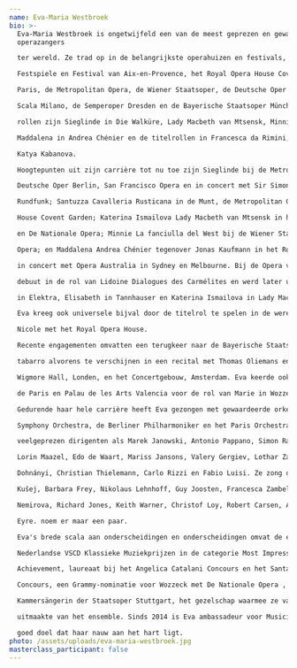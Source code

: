 ```yaml
---
name: Eva-Maria Westbroek
bio: >-
  Eva-Maria Westbroek is ongetwijfeld een van de meest geprezen en gewaardeerde
  operazangers

  ter wereld. Ze trad op in de belangrijkste operahuizen en festivals, waaronder de Bayreuth

  Festspiele en Festival van Aix-en-Provence, het Royal Opera House Covent Garden, de Opéra de

  Paris, de Metropolitan Opera, de Wiener Staatsoper, de Deutsche Oper Berlin, het Teatro alla

  Scala Milano, de Semperoper Dresden en de Bayerische Staatsoper München. Haar belangrijkste

  rollen zijn Sieglinde in Die Walküre, Lady Macbeth van Mtsensk, Minnie in La fanciulla del West,

  Maddalena in Andrea Chénier en de titelrollen in Francesca da Rimini, Jenufa, Manon Lescaut en

  Katya Kabanova.

  Hoogtepunten uit zijn carrière tot nu toe zijn Sieglinde bij de Metropolitan Opera, Bayreuth Festival,

  Deutsche Oper Berlin, San Francisco Opera en in concert met Sir Simon Rattle en de Bayerischer

  Rundfunk; Santuzza Cavalleria Rusticana in de Munt, de Metropolitan Opera en Royal Opera

  House Covent Garden; Katerina Ismailova Lady Macbeth van Mtsensk in het Royal Opera House

  en De Nationale Opera; Minnie La fanciulla del West bij de Wiener Staatsoper en Metropolitan

  Opera; en Maddalena Andrea Chénier tegenover Jonas Kaufmann in het Royal Opera House, en

  in concert met Opera Australia in Sydney en Melbourne. Bij de Opera van Parijs maakte Eva haar

  debuut in de rol van Lidoine Dialogues des Carmélites en werd later uitgenodigd om Chrysothemis

  in Elektra, Elisabeth in Tannhauser en Katerina Ismailova in Lady Macbeth van Mtsensk te zingen.

  Eva kreeg ook universele bijval door de titelrol te spelen in de wereldpremière van Turnage's Anna

  Nicole met het Royal Opera House.

  Recente engagementen omvatten een terugkeer naar de Bayerische Staatsoper voor Giorgetta Il

  tabarro alvorens te verschijnen in een recital met Thomas Oliemans en Malcolm Martineau in de

  Wigmore Hall, Londen, en het Concertgebouw, Amsterdam. Eva keerde ook terug naar de Opéra

  de Paris en Palau de les Arts Valencia voor de rol van Marie in Wozzeck.

  Gedurende haar hele carrière heeft Eva gezongen met gewaardeerde orkesten als het Chicago

  Symphony Orchestra, de Berliner Philharmoniker en het Paris Orchestra, en werkte ze samen met

  veelgeprezen dirigenten als Marek Janowski, Antonio Pappano, Simon Rattle, Bernard Haitink,

  Lorin Maazel, Edo de Waart, Mariss Jansons, Valery Gergiev, Lothar Zagrosek, Christoph von

  Dohnányi, Christian Thielemann, Carlo Rizzi en Fabio Luisi. Ze zong operaproducties van Martin

  Kušej, Barbara Frey, Nikolaus Lehnhoff, Guy Joosten, Francesca Zambello, David Pountney, Vera

  Nemirova, Richard Jones, Keith Warner, Christof Loy, Robert Carsen, Andrea Breth en Richard

  Eyre. noem er maar een paar.

  Eva's brede scala aan onderscheidingen en onderscheidingen omvat de eerste prijs bij de

  Nederlandse VSCD Klassieke Muziekprijzen in de categorie Most Impressive Individual Artistic

  Achievement, laureaat bij het Angelica Catalani Concours en het Santa Margherita Ligure

  Concours, een Grammy-nominatie voor Wozzeck met De Nationale Opera , en de titel van

  Kammersängerin der Staatsoper Stuttgart, het gezelschap waarmee ze van 2001 tot 2006 deel

  uitmaakte van het ensemble. Sinds 2014 is Eva ambassadeur voor Musicians without Borders, een

  goed doel dat haar nauw aan het hart ligt.
photo: /assets/uploads/eva-maria-westbroek.jpg
masterclass_participant: false
---
```

